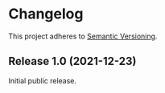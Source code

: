 # Changelog

This project adheres to [Semantic
Versioning](https://semver.org/spec/v2.0.0.html).

## Release 1.0 (2021-12-23)

Initial public release.
